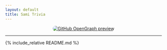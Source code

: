 ```yaml
---
layout: default
title: Sami Trivia
---
```


<p align="center">
  <a href="https://github.com/kevickstrom/sami-tic-tac-toe" target="_blank">
    <img src="https://opengraph.githubassets.com/1/kevickstrom/sami-tic-tac-toe" alt="GitHub OpenGraph preview" style="max-width: 100%; border-radius: 10px;" />
  </a>
</p>

---

{% include_relative README.md %}

